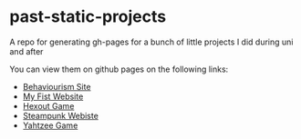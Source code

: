 # past-static-projects
A repo for generating gh-pages for a bunch of little projects I did during uni and after

You can view them on github pages on the following links:

- [Behaviourism Site](https://liammyles.github.io/past-static-projects/behaviourism)
- [My Fist Website](https://liammyles.github.io/past-static-projects/david-mills)
- [Hexout Game](https://liammyles.github.io/past-static-projects/hexout)
- [Steampunk Webiste](https://liammyles.github.io/past-static-projects/steampunk-arcade)
- [Yahtzee Game](https://liammyles.github.io/past-static-projects/yahtzee)
